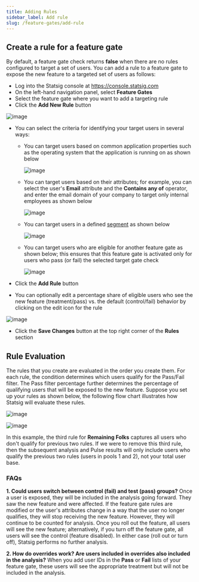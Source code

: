 ```yaml
---
title: Adding Rules
sidebar_label: Add rule
slug: /feature-gates/add-rule
---
```

## Create a rule for a feature gate

By default, a feature gate check returns **false** when there are no rules configured to target a set of users. You can add a rule to a feature gate to expose the new feature to a targeted set of users as follows: 
- Log into the Statsig console at https://console.statsig.com 
- On the left-hand navigation panel, select **Feature Gates**
- Select the feature gate where you want to add a targeting rule
- Click the **Add New Rule** button 

![image](https://user-images.githubusercontent.com/1315028/129073615-5450677f-7722-49f5-827b-d21b5711c3e5.png)

- You can select the criteria for identifying your target users in several ways:
  - You can target users based on common application properties such as the operating system that the application is running on as shown below 

    ![image](https://user-images.githubusercontent.com/1315028/129112226-51978083-d007-4697-88b5-f3a080eabf48.png)

  - You can target users based on their attributes; for example, you can select the user's **Email** attribute and the **Contains any of** operator, and enter the email domain of your company to target only internal employees as shown below

    ![image](https://user-images.githubusercontent.com/1315028/129113738-ec99c4f0-dbdd-4d14-a88a-b3343d4d12da.png)

  - You can target users in a defined [segment](/segments) as shown below
  
    ![image](https://user-images.githubusercontent.com/1315028/129112427-27351aaf-074e-4997-91d8-6e1e7941b991.png)

  - You can target users who are eligible for another feature gate as shown below; this ensures that this feature gate is activated only for users who pass (or fail) the selected target gate check  

    ![image](https://user-images.githubusercontent.com/1315028/129112612-d881981c-4fc6-4e95-a9c5-18319c02d6f2.png)

- Click the **Add Rule** button
- You can optionally edit a percentage share of eligible users who see the new feature (treatment/pass) vs. the default (control/fail) behavior by clicking on the edit icon for the rule

![image](https://user-images.githubusercontent.com/1315028/129114141-1af7d5a5-21bb-4b37-86e9-99d4e39134fe.png)

- Click the **Save Changes** button at the top right corner of the **Rules** section


## Rule Evaluation

The rules that you create are evaluated in the order you create them. For each rule, the condition determines which users qualify for the Pass/Fail filter. The Pass filter percentage further determines the percentage of qualifying users that will be exposed to the new feature. Suppose you set up your rules as shown below, the following flow chart illustrates how Statsig will evaluate these rules. 

![image](https://user-images.githubusercontent.com/1315028/154173697-e7c648b3-58f2-4b16-ba64-7222d152647e.png)

![image](https://user-images.githubusercontent.com/1315028/154177120-2f4db628-9899-4435-879c-9b1a4783024e.png)

In this example, the third rule for **Remaining Folks** captures all users who don't qualify for previous two rules. If we were to remove this third rule, then the subsequent analysis and Pulse results will only include users who qualify the previous two rules (users in pools 1 and 2), not your total user base.

### FAQs
**1. Could users switch between control (fail) and test (pass) groups?** 
Once a user is exposed, they will be included in the analysis going forward. They saw the new feature and were affected. If the feature gate rules are modified or the user's attributes change in a way that the user no longer qualifies, they will stop receiving the new feature. However, they will continue to be counted for analysis. Once you roll out the feature, all users will see the new feature; alternatively, if you turn off the feature gate, all users will see the control (feature disabled). In either case (roll out or turn off), Statsig performs no further analysis.

**2. How do overrides work? Are users included in overrides also included in the analysis?**
When you add user IDs in the **Pass** or **Fail** lists of your feature gate, these users will see the appropriate treatment but will not be included in the analysis. 





